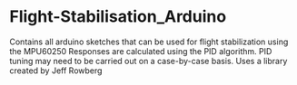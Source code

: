 # Flight-Stabilisation_Arduino
Contains all arduino sketches that can be used for flight stabilization using the MPU60250
Responses are calculated using the PID algorithm.
PID tuning may need to be carried out on a case-by-case basis.
Uses a library created by Jeff Rowberg
